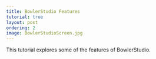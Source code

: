 ```yaml
---
title: BowlerStudio Features
tutorial: true
layout: post
ordering: 2
image: BowlerStudioScreen.jpg
---
```


This tutorial explores some of the features of BowlerStudio. 
